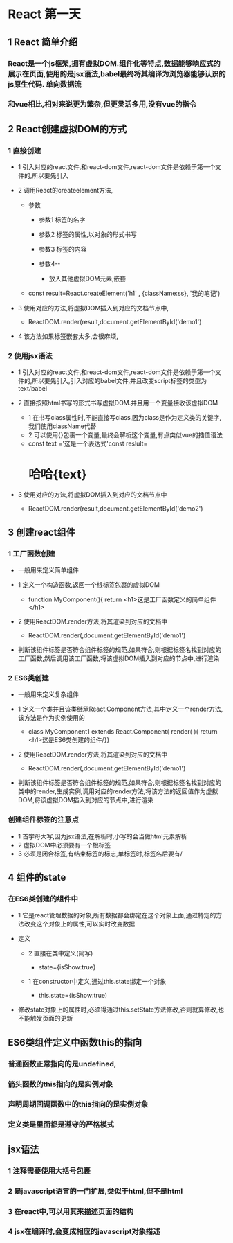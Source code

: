 # React 第一天

## 1 React 简单介绍

### React是一个js框架,拥有虚拟DOM.组件化等特点,数据能够响应式的展示在页面,使用的是jsx语法,babel最终将其编译为浏览器能够认识的js原生代码. 单向数据流

### 和vue相比,相对来说更为繁杂,但更灵活多用,没有vue的指令

## 2 React创建虚拟DOM的方式

### 1 直接创建

- 1 引入对应的react文件,和react-dom文件,react-dom文件是依赖于第一个文件的,所以要先引入
- 2 调用React的createelement方法,

	- 参数

		- 参数1 标签的名字
		- 参数2 标签的属性,以对象的形式书写
		- 参数3 标签的内容
		- 参数4--

			- 放入其他虚拟DOM元素,嵌套

	- const result=React.createElement('h1' , {className:ss}, '我的笔记')

- 3 使用对应的方法,将虚拟DOM插入到对应的文档节点中,

	- ReactDOM.render(result,document.getElementById('demo1')

- 4 该方法如果标签嵌套太多,会很麻烦,

### 2 使用jsx语法

- 1 引入对应的react文件,和react-dom文件,react-dom文件是依赖于第一个文件的,所以要先引入,引入对应的babel文件,并且改变script标签的类型为text/babel
- 2 直接按照html书写的形式书写虚拟DOM.并且用一个变量接收该虚拟DOM

	- 1 在书写class属性时,不能直接写class,因为class是作为定义类的关键字,我们使用className代替
	- 2 可以使用{}包裹一个变量,最终会解析这个变量,有点类似vue的插值语法
	- const text ='这是一个表达式'const reslult=<h1> 哈哈{text}</h1>

- 3 使用对应的方法,将虚拟DOM插入到对应的文档节点中

	- ReactDOM.render(result,document.getElementById('demo2')

## 3 创建react组件

### 1 工厂函数创建

- 一般用来定义简单组件
- 1 定义一个构造函数,返回一个根标签包裹的虚拟DOM

	- function MyComponent(){ return  \<h1>这是工厂函数定义的简单组件 \</h1>

- 2 使用ReactDOM.render方法,将其渲染到对应的文档中

	- ReactDOM.render(<MyComponent />,document.getElementById('demo1')

- 判断该组件标签是否符合组件标签的规范,如果符合,则根据标签名找到对应的工厂函数,然后调用该工厂函数,将该虚拟DOM插入到对应的节点中,进行渲染

### 2 ES6类创建

- 一般用来定义复杂组件
- 1 定义一个类并且该类继承React.Component方法,其中定义一个render方法,该方法是作为实例使用的

	- class MyComponent1 extends React.Component{  render( ){ return \<h1>这是ES6类创建的组件/</h1>}}

- 2 使用ReactDOM.render方法,将其渲染到对应的文档中

	- ReactDOM.render(<MyComponent />,document.getElementById('demo1')

- 判断该组件标签是否符合组件标签的规范,如果符合,则根据标签名找到对应的类中的render,生成实例,调用对应的render方法,将该方法的返回值作为虚拟DOM,将该虚拟DOM插入到对应的节点中,进行渲染

### 创建组件标签的注意点

- 1 首字母大写,因为jsx语法,在解析时,小写的会当做html元素解析
- 2 虚拟DOM中必须要有一个根标签
- 3 必须是闭合标签,有结束标签的标志,单标签时,标签名后要有/ 

## 4 组件的state

### 在ES6类创建的组件中

- 1 它是react管理数据的对象,所有数据都会绑定在这个对象上面,通过特定的方法改变这个对象上的属性,可以实时改变数据
- 定义

	- 2 直接在类中定义(简写)

		- state={isShow:true}

	- 1 在constructor中定义,通过this.state绑定一个对象

		- this.state={isShow:true)

- 修改state对象上的属性时,必须得通过this.setState方法修改,否则就算修改,也不能触发页面的更新

## ES6类组件定义中函数this的指向

### 普通函数正常指向的是undefined,

### 箭头函数的this指向的是实例对象

### 声明周期回调函数中的this指向的是实例对象

### 定义类是里面都是遵守的严格模式

## jsx语法

### 1 注释需要使用大括号包裹

### 2 是javascript语言的一门扩展,类似于html,但不是html

### 3 在react中,可以用其来描述页面的结构

### 4 jsx在编译时,会变成相应的javascript对象描述


